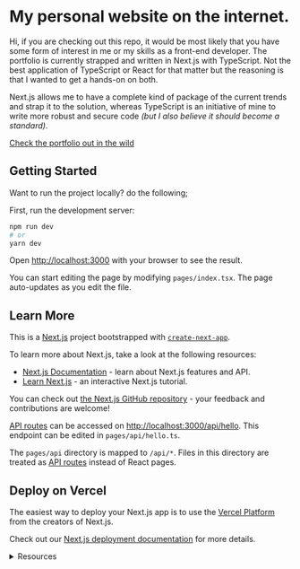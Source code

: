 # My personal website on the internet.

Hi, if you are checking out this repo, it would be most likely that you have some form of interest in me or my skills as a front-end developer. The portfolio is currently strapped and written in Next.js with TypeScript. Not the best application of TypeScript or React for that matter but the reasoning is that I wanted to get a hands-on on both.

Next.js allows me to have a complete kind of package of the current trends and strap it to the solution, whereas TypeScript is an initiative of mine to write more robust and secure code _(but I also believe it should become a standard)_.

[Check the portfolio out in the wild](bommezijn.me)
## Getting Started
Want to run the project locally? do the following;

First, run the development server:

```bash
npm run dev
# or
yarn dev
```

Open [http://localhost:3000](http://localhost:3000) with your browser to see the result.

You can start editing the page by modifying `pages/index.tsx`. The page auto-updates as you edit the file.


## Learn More
This is a [Next.js](https://nextjs.org/) project bootstrapped with [`create-next-app`](https://github.com/vercel/next.js/tree/canary/packages/create-next-app).

To learn more about Next.js, take a look at the following resources:

- [Next.js Documentation](https://nextjs.org/docs) - learn about Next.js features and API.
- [Learn Next.js](https://nextjs.org/learn) - an interactive Next.js tutorial.

You can check out [the Next.js GitHub repository](https://github.com/vercel/next.js/) - your feedback and contributions are welcome!

[API routes](https://nextjs.org/docs/api-routes/introduction) can be accessed on [http://localhost:3000/api/hello](http://localhost:3000/api/hello). This endpoint can be edited in `pages/api/hello.ts`.

The `pages/api` directory is mapped to `/api/*`. Files in this directory are treated as [API routes](https://nextjs.org/docs/api-routes/introduction) instead of React pages.

## Deploy on Vercel

The easiest way to deploy your Next.js app is to use the [Vercel Platform](https://vercel.com/new?utm_medium=default-template&filter=next.js&utm_source=create-next-app&utm_campaign=create-next-app-readme) from the creators of Next.js.

Check out our [Next.js deployment documentation](https://nextjs.org/docs/deployment) for more details.

<details>
<summary>Resources</summary>
## Links
* https://react-typescript-cheatsheet.netlify.app/docs/basic/getting-started/basic_type_example/#useful-react-prop-type-examples
* https://stackoverflow.com/questions/57651621/type-props-props-element-is-not-assignable-to-type-functioncomponent
* https://github.com/typescript-cheatsheets/react#reacttypescript-cheatsheets
* https://github.com/typescript-cheatsheets/react/blob/main/README.md#function-components
* https://marketplace.visualstudio.com/items?itemName=paulshen.paul-typescript-toolkit

## Command Palette idea

- https://www.pluralsight.com/guides/implement-keyboard-events-in-react
- https://reactjs.org/docs/events.html
- https://reactjs.org/docs/handling-events.html
- https://www.youtube.com/watch?v=BwuLxPH8IDs

</details>

